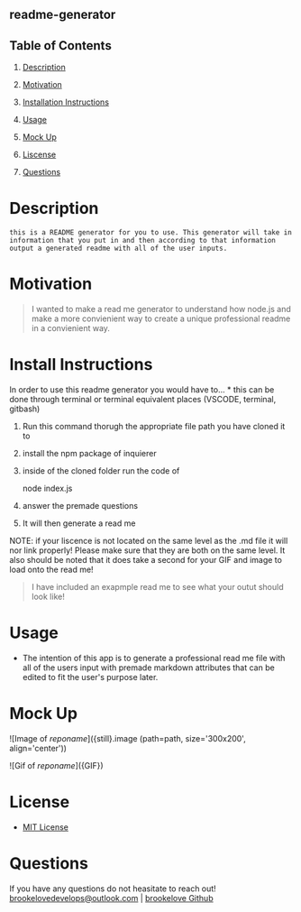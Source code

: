 ## readme-generator

## Table of Contents

1. [Description](#description)

2. [Motivation](#motivation)

3. [Installation Instructions](#installation-instructions)

4. [Usage](#usage)

5. [Mock Up](#mock-up)

6. [Liscense](#license)

7. [Questions](#questions)

# Description

    this is a README generator for you to use. This generator will take in information that you put in and then according to that information output a generated readme with all of the user inputs.

# Motivation

> I wanted to make a read me generator to understand how node.js and make a more convienient way to create a unique professional readme in a convienient way.

# Install Instructions

In order to use this readme generator you would have to...
    * this can be done through terminal or terminal equivalent places (VSCODE, terminal, gitbash)

1. Run this command thorugh the appropriate file path you have cloned it to

2. install the npm package of inquierer

3. inside of the cloned folder run the code of

    node index.js

4. answer the premade questions

5. It will then generate a read me

NOTE: if your liscence is not located on the same level as the .md file it will nor link properly! Please make sure that they are both on the same level. It also should be noted that it does take a second for your GIF and image to load onto the read me!

> I have included an exapmple read me to see what your outut should look like!

# Usage

* The intention of this app is to generate a professional read me file with all of the users input with premade markdown attributes that can be edited to fit the user's purpose later.

# Mock Up

![Image of ${reponame}](${still}.image (path=path, size='300x200', align='center'))

![Gif of ${reponame}](${GIF})

# License

* [MIT License](./LICENSE)

# Questions

If you have any questions do not heasitate to reach out!
brookelovedevelops@outlook.com |
[brookelove Github](https://github.com/brookelove)